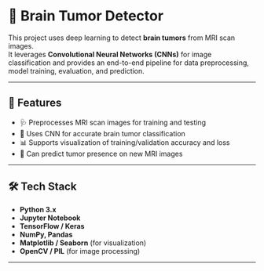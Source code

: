 # 🧠 Brain Tumor Detector

This project uses deep learning to detect **brain tumors** from MRI scan images.  
It leverages **Convolutional Neural Networks (CNNs)** for image classification and provides an end-to-end pipeline for data preprocessing, model training, evaluation, and prediction.

---

## 🚀 Features
- 🩺 Preprocesses MRI scan images for training and testing  
- 🤖 Uses CNN for accurate brain tumor classification  
- 📊 Supports visualization of training/validation accuracy and loss  
- 🔮 Can predict tumor presence on new MRI images  

---

## 🛠️ Tech Stack
- **Python 3.x**
- **Jupyter Notebook**
- **TensorFlow / Keras**
- **NumPy, Pandas**
- **Matplotlib / Seaborn** (for visualization)
- **OpenCV / PIL** (for image processing)

---

